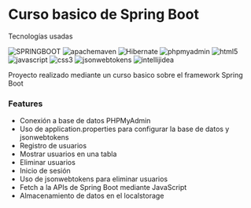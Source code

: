 # Curso basico de Spring Boot

Tecnologías usadas

<img alt='SPRINGBOOT' src='https://img.shields.io/badge/SPRING_BOOT-100000?style=for-the-badge&logo=SPRINGBOOT&logoColor=72B545&labelColor=FFFFFF&color=FFFFFF'/> <img alt='apachemaven' src='https://img.shields.io/badge/apache_maven-100000?style=for-the-badge&logo=apachemaven&logoColor=B92A4B&labelColor=FFFFFF&color=FFFFFF'/> <img alt='Hibernate' src='https://img.shields.io/badge/Hibernate-100000?style=for-the-badge&logo=Hibernate&logoColor=BEB17D&labelColor=FFFFFF&color=FFFFFF'/> <img alt='phpmyadmin' src='https://img.shields.io/badge/phpmyadmin-100000?style=for-the-badge&logo=phpmyadmin&logoColor=7676A4&labelColor=FFFFFF&color=FFFFFF'/> <img alt='html5' src='https://img.shields.io/badge/html5-100000?style=for-the-badge&logo=html5&logoColor=E6532D&labelColor=FFFFFF&color=FFFFFF'/> <img alt='javascript' src='https://img.shields.io/badge/javascript-100000?style=for-the-badge&logo=javascript&logoColor=F7E025&labelColor=FFFFFF&color=FFFFFF'/> <img alt='css3' src='https://img.shields.io/badge/css3-100000?style=for-the-badge&logo=css3&logoColor=1C76B8&labelColor=FFFFFF&color=FFFFFF'/> <img alt='jsonwebtokens' src='https://img.shields.io/badge/jsonwebtokens-100000?style=for-the-badge&logo=jsonwebtokens&logoColor=1C1B1B&labelColor=FFFFFF&color=FFFFFF'/> <img alt='intellijidea' src='https://img.shields.io/badge/intellijidea-100000?style=for-the-badge&logo=intellijidea&logoColor=000000&labelColor=FFFFFF&color=FFFFFF'/>

Proyecto realizado mediante un curso basico sobre el framework Spring Boot

### Features

- Conexión a base de datos PHPMyAdmin
- Uso de application.properties para configurar la base de datos y jsonwebtokens
- Registro de usuarios
- Mostrar usuarios en una tabla
- Eliminar usuarios
- Inicio de sesión
- Uso de jsonwebtokens para eliminar usuarios
- Fetch a la APIs de Spring Boot mediante JavaScript
- Almacenamiento de datos en el localstorage
